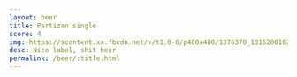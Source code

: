 ```yaml
---
layout: beer
title: Partizan single
score: 4
img: https://scontent.xx.fbcdn.net/v/t1.0-0/p480x480/1376370_10152001622893745_406801645_n.jpg?oh=f2e05e4deaa1ab86aa149e3382a987f0&oe=58741874
desc: Nice label, shit beer
permalink: /beer/:title.html
---
```

